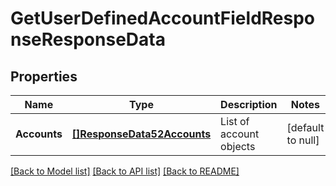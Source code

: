 # GetUserDefinedAccountFieldResponseResponseData

## Properties
Name | Type | Description | Notes
------------ | ------------- | ------------- | -------------
**Accounts** | [**[]ResponseData52Accounts**](ResponseData52_accounts.md) | List of account objects | [default to null]

[[Back to Model list]](../README.md#documentation-for-models) [[Back to API list]](../README.md#documentation-for-api-endpoints) [[Back to README]](../README.md)


